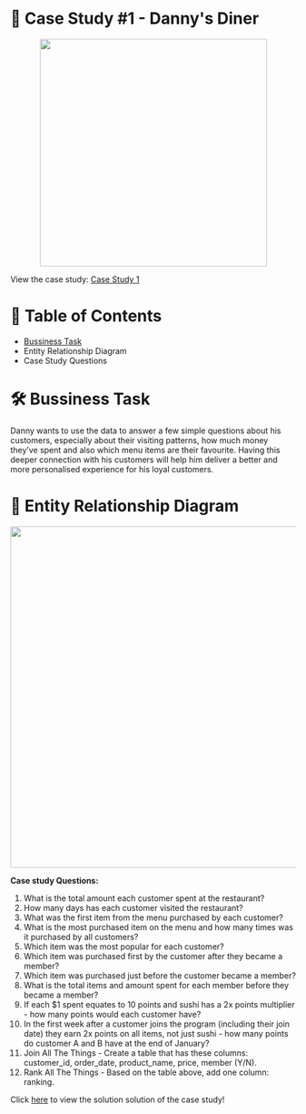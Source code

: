 # 🍜 Case Study #1 - Danny's Diner

<p align="center">
  <img src="https://github.com/poojarao76/8-Week-SQL-Challenge/assets/132984172/62d8af7b-edab-4257-a130-a2cb75b4f8b9" width="400" />
</p>

View the case study: [Case Study 1](https://8weeksqlchallenge.com/case-study-1/)

# 📕 Table of Contents

* [Bussiness Task](https://github.com/poojarao76/8-Week-SQL-Challenge/blob/main/Case%20Study%20%231%3A%20Danny's%20Diner/README.md#%EF%B8%8F-bussiness-task)
* Entity Relationship Diagram
* Case Study Questions

# 🛠️ Bussiness Task

Danny wants to use the data to answer a few simple questions about his customers, especially about their visiting patterns, how much money they’ve spent and also which menu items are their favourite. Having this deeper connection with his customers will help him deliver a better and more personalised experience for his loyal customers.

# 🔐 Entity Relationship Diagram

<p align="center">
  <img src="https://github.com/poojarao76/8-Week-SQL-Challenge/assets/132984172/c23cd6a8-6a9b-4ac7-a017-9e2dcb12889e" width="600" />
</p>

**Case study Questions:**

1. What is the total amount each customer spent at the restaurant?
2. How many days has each customer visited the restaurant?
3. What was the first item from the menu purchased by each customer?
4. What is the most purchased item on the menu and how many times was it purchased by all customers?
5. Which item was the most popular for each customer?
6. Which item was purchased first by the customer after they became a member?
7. Which item was purchased just before the customer became a member?
8. What is the total items and amount spent for each member before they became a member?
9. If each $1 spent equates to 10 points and sushi has a 2x points multiplier - how many points would each customer have?
10. In the first week after a customer joins the program (including their join date) they earn 2x points on all items, not just sushi - how many points do customer A and B have at the end of January?
11. Join All The Things - Create a table that has these columns: customer_id, order_date, product_name, price, member (Y/N).
12. Rank All The Things - Based on the table above, add one column: ranking.

Click [here](https://github.com/poojarao76/8-Week-SQL-Challenge/blob/main/Case%20Study%20%231%3A%20Danny's%20Diner/query.sql) to view the solution solution of the case study!
